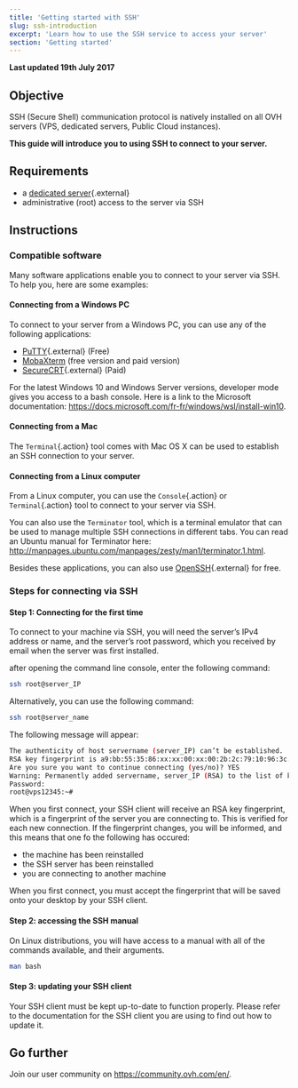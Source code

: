 ```yaml
---
title: 'Getting started with SSH'
slug: ssh-introduction
excerpt: 'Learn how to use the SSH service to access your server'
section: 'Getting started'
---
```


**Last updated 19th July 2017**

## Objective

SSH (Secure Shell) communication protocol is natively installed on all OVH servers (VPS, dedicated servers, Public Cloud instances).

**This guide will introduce you to using SSH to connect to your server.**

## Requirements

- a [dedicated server](https://www.ovh.co.uk/dedicated_servers/){.external}
- administrative (root) access to the server via SSH

## Instructions

### Compatible software

Many software applications enable you to connect to your server via SSH. To help you, here are some examples:

#### Connecting from a Windows PC

To connect to your server from a Windows PC, you can use any of the following applications:

- [PuTTY](http://www.putty.org/){.external} (Free)
- [MobaXterm](https://mobaxterm.mobatek.net/) (free version and paid version)
- [SecureCRT](http://www.vandyke.com/products/securecrt/){.external} (Paid)

For the latest Windows 10 and Windows Server versions, developer mode gives you access to a bash console. Here is a link to the Microsoft documentation: <https://docs.microsoft.com/fr-fr/windows/wsl/install-win10>.

#### Connecting from a Mac

The `Terminal`{.action} tool comes with Mac OS X can be used to establish an SSH connection to your server.

#### Connecting from a Linux computer

From a Linux computer, you can use the `Console`{.action} or `Terminal`{.action} tool to connect to your server via SSH.

You can also use the `Terminator` tool, which is a terminal emulator that can be used to manage multiple SSH connections in different tabs. You can read an Ubuntu manual for Terminator here: <http://manpages.ubuntu.com/manpages/zesty/man1/terminator.1.html>.

Besides these applications, you can also use [OpenSSH](http://www.openssh.com){.external} for free.

### Steps for connecting via SSH

#### Step 1: Connecting for the first time

To connect to your machine via SSH, you will need the server’s IPv4 address or name, and the server’s root password, which you received by email when the server was first installed.

after opening the command line console, enter the following command:

```sh
ssh root@server_IP
```

Alternatively, you can use the following command:

```sh
ssh root@server_name
```

The following message will appear:

```sh
The authenticity of host servername (server_IP) can’t be established.
RSA key fingerprint is a9:bb:55:35:86:xx:xx:00:xx:00:2b:2c:79:10:96:3c.
Are you sure you want to continue connecting (yes/no)? YES
Warning: Permanently added servername, server_IP (RSA) to the list of known hosts.
Password:
root@vps12345:~#
```

When you first connect, your SSH client will receive an RSA key fingerprint, which is a fingerprint of the server you are connecting to. This is verified for each new connection. If the fingerprint changes, you will be informed, and this means that one fo the following has occured:

- the machine has been reinstalled
- the SSH server has been reinstalled
- you are connecting to another machine

When you first connect, you must accept the fingerprint that will be saved onto your desktop by your SSH client.

#### Step 2: accessing the SSH manual

On Linux distributions, you will have access to a manual with all of the commands available, and their arguments.

```sh
man bash
```

#### Step 3: updating your SSH client

Your SSH client must be kept up-to-date to function properly. Please refer to the documentation for the SSH client you are using to find out how to update it.

## Go further

Join our user community on <https://community.ovh.com/en/>.
